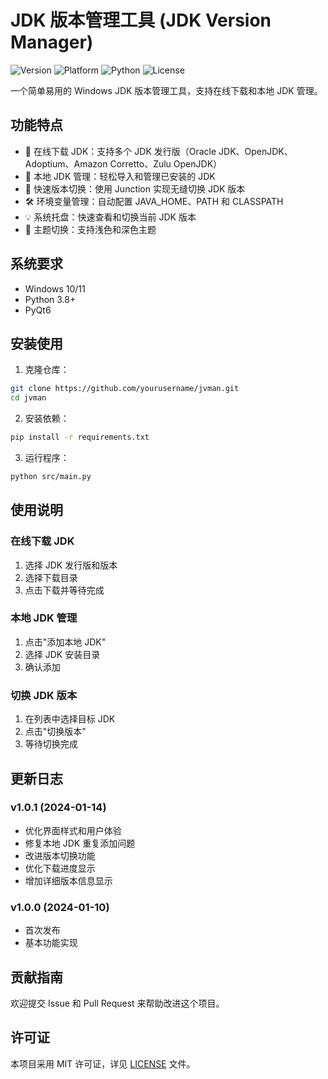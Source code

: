 # JDK 版本管理工具 (JDK Version Manager)

![Version](https://img.shields.io/badge/version-1.0.1-blue.svg)
![Platform](https://img.shields.io/badge/platform-Windows-lightgrey.svg)
![Python](https://img.shields.io/badge/python-3.8+-green.svg)
![License](https://img.shields.io/badge/license-MIT-orange.svg)

一个简单易用的 Windows JDK 版本管理工具，支持在线下载和本地 JDK 管理。

## 功能特点

- 🚀 在线下载 JDK：支持多个 JDK 发行版（Oracle JDK、OpenJDK、Adoptium、Amazon Corretto、Zulu OpenJDK）
- 📂 本地 JDK 管理：轻松导入和管理已安装的 JDK
- 🔄 快速版本切换：使用 Junction 实现无缝切换 JDK 版本
- 🛠 环境变量管理：自动配置 JAVA_HOME、PATH 和 CLASSPATH
- 💡 系统托盘：快速查看和切换当前 JDK 版本
- 🎨 主题切换：支持浅色和深色主题

## 系统要求

- Windows 10/11
- Python 3.8+
- PyQt6

## 安装使用

1. 克隆仓库：
```bash
git clone https://github.com/yourusername/jvman.git
cd jvman
```

2. 安装依赖：
```bash
pip install -r requirements.txt
```

3. 运行程序：
```bash
python src/main.py
```

## 使用说明

### 在线下载 JDK
1. 选择 JDK 发行版和版本
2. 选择下载目录
3. 点击下载并等待完成

### 本地 JDK 管理
1. 点击"添加本地 JDK"
2. 选择 JDK 安装目录
3. 确认添加

### 切换 JDK 版本
1. 在列表中选择目标 JDK
2. 点击"切换版本"
3. 等待切换完成

## 更新日志

### v1.0.1 (2024-01-14)
- 优化界面样式和用户体验
- 修复本地 JDK 重复添加问题
- 改进版本切换功能
- 优化下载进度显示
- 增加详细版本信息显示

### v1.0.0 (2024-01-10)
- 首次发布
- 基本功能实现

## 贡献指南

欢迎提交 Issue 和 Pull Request 来帮助改进这个项目。

## 许可证

本项目采用 MIT 许可证，详见 [LICENSE](LICENSE) 文件。 